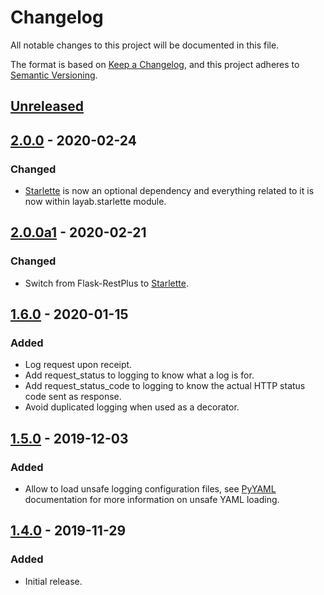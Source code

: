 # Changelog
All notable changes to this project will be documented in this file.

The format is based on [Keep a Changelog](https://keepachangelog.com/en/1.0.0/),
and this project adheres to [Semantic Versioning](https://semver.org/spec/v2.0.0.html).

## [Unreleased]

## [2.0.0] - 2020-02-24
### Changed
- [Starlette](https://www.starlette.io) is now an optional dependency and everything related to it is now within layab.starlette module.

## [2.0.0a1] - 2020-02-21
### Changed
- Switch from Flask-RestPlus to [Starlette](https://www.starlette.io).

## [1.6.0] - 2020-01-15
### Added
- Log request upon receipt.
- Add request_status to logging to know what a log is for.
- Add request_status_code to logging to know the actual HTTP status code sent as response.
- Avoid duplicated logging when used as a decorator.

## [1.5.0] - 2019-12-03
### Added
- Allow to load unsafe logging configuration files, see [PyYAML](https://pyyaml.org/wiki/PyYAMLDocumentation) documentation for more information on unsafe YAML loading.

## [1.4.0] - 2019-11-29
### Added
- Initial release.

[Unreleased]: https://github.com/Colin-b/layab/compare/v2.0.0...HEAD
[2.0.0]: https://github.com/Colin-b/layab/compare/v2.0.0a1...v2.0.0
[2.0.0a1]: https://github.com/Colin-b/layab/compare/v1.5.0...v2.0.0a1
[1.6.0]: https://github.com/Colin-b/layab/compare/v1.5.0...v1.6.0
[1.5.0]: https://github.com/Colin-b/layab/compare/v1.4.0...v1.5.0
[1.4.0]: https://github.com/Colin-b/layab/releases/tag/v1.4.0
